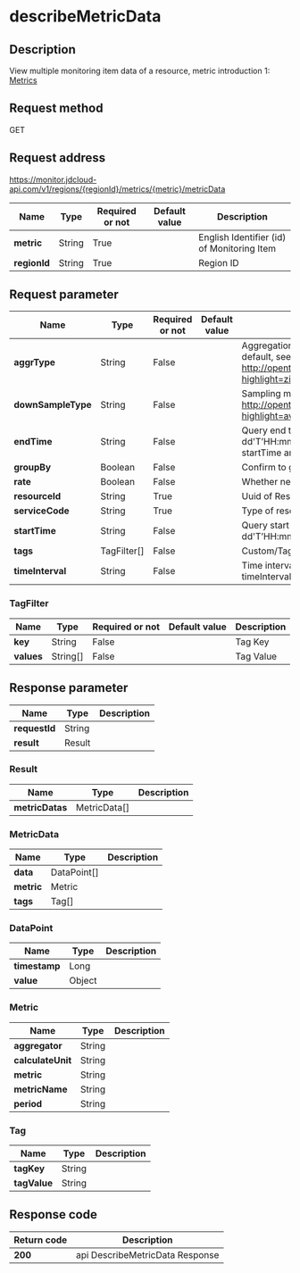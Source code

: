 # describeMetricData


## Description
View multiple monitoring item data of a resource, metric introduction 1: <a href="https://docs.jdcloud.com/cn/monitoring/metrics">Metrics</a>

## Request method
GET

## Request address
https://monitor.jdcloud-api.com/v1/regions/{regionId}/metrics/{metric}/metricData

|Name|Type|Required or not|Default value|Description|
|---|---|---|---|---|
|**metric**|String|True| |English Identifier (id) of Monitoring Item|
|**regionId**|String|True| |Region ID|

## Request parameter
|Name|Type|Required or not|Default value|Description|
|---|---|---|---|---|
|**aggrType**|String|False| |Aggregation method, which is equal to downSampleType or avg by default, see http://opentsdb.net/docs/build/html/user_guide/query/aggregators.html?highlight=zimsum#available-aggregators for optional values|
|**downSampleType**|String|False| |Sampling method, which is equal to aggrType or avg by default, see http://opentsdb.net/docs/build/html/user_guide/query/aggregators.html?highlight=avg#available-aggregators for optional values|
|**endTime**|String|False| |Query end time of time range, UTC time, format: 2016-12- yyyy-MM-dd'T’HH:mm:ssZ (if it is blank, which shall be obtained by computing startTime and timeInterval)|
|**groupBy**|Boolean|False| |Confirm to group query tags|
|**rate**|Boolean|False| |Whether need to solve the rate|
|**resourceId**|String|True| |Uuid of Resource|
|**serviceCode**|String|True| |Type of resource, taking values such as vm, lb, ip, and database|
|**startTime**|String|False| |Query start time of time range, UTC time, format: yyyy-MM-dd'T’HH:mm:ssZ |
|**tags**|TagFilter[]|False| |Custom/Tag, at least pass one tag and tag.Values cannot be null|
|**timeInterval**|String|False| |Time interval: 1h, 6h, 12h, 1d, 3d, 7d, 14d, fixed time interval, timeInterval is 1h by default, 1h before current time|

### TagFilter
|Name|Type|Required or not|Default value|Description|
|---|---|---|---|---|
|**key**|String|False| |Tag Key|
|**values**|String[]|False| |Tag Value|

## Response parameter
|Name|Type|Description|
|---|---|---|
|**requestId**|String| |
|**result**|Result| |

### Result
|Name|Type|Description|
|---|---|---|
|**metricDatas**|MetricData[]| |
### MetricData
|Name|Type|Description|
|---|---|---|
|**data**|DataPoint[]| |
|**metric**|Metric| |
|**tags**|Tag[]| |
### DataPoint
|Name|Type|Description|
|---|---|---|
|**timestamp**|Long| |
|**value**|Object| |
### Metric
|Name|Type|Description|
|---|---|---|
|**aggregator**|String| |
|**calculateUnit**|String| |
|**metric**|String| |
|**metricName**|String| |
|**period**|String| |
### Tag
|Name|Type|Description|
|---|---|---|
|**tagKey**|String| |
|**tagValue**|String| |

## Response code
|Return code|Description|
|---|---|
|**200**|api DescribeMetricData Response|
